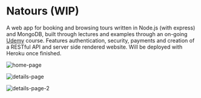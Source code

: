 # Natours (WIP)

A web app for booking and browsing tours written in Node.js (with express) and MongoDB, built through lectures and examples through an on-going [Udemy](https://www.udemy.com/) course. Features authentication, security, payments and creation of a RESTful API and server side rendered website. Will be deployed with Heroku once finished.

![home-page](https://i.imgur.com/5K8Q7JN.png)

![details-page](https://i.imgur.com/tpaZpsX.png)

![details-page-2](https://i.imgur.com/UFAaXij.png)
